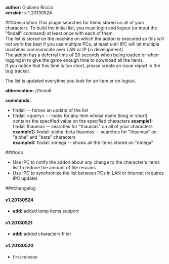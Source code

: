 **author:** Giuliano Riccio  
**version:** v 1.20130524

###description 
This plugin searches for items stored on all of your characters. To build the initial list, you must login and logout (or input the "findall" command) at least once with each of them.  
The list is stored on the machine on which the addon is executed so this will not work the best if you use multiple PCs, at least until IPC will let multiple machines communicate over LAN or IP (in development).  
The addon has a deferral time of 20 seconds when being loaded or when logging in to give the game enough time to download all the items.  
If you notice that this time is too short, please create an issue report in the bug tracker.

The list is updated everytime you look for an item or on logout.

**abbreviation:** //findall

**commands:**

* findall -- forces an update of the list
* findall &lt;query&gt; -- looks for any item whose name (long or short) contains the specified value on the specified characters
**example1:** findall thaumas -- searches for "thaumas" on all of your characters  
**example2:** findall :alpha :beta thaumas -- searches for "thaumas" on "alpha" and "beta" characters  
**example3:** findall :omega -- shows all the items stored on "omega"

###todo

- Use IPC to notify the addon about any change to the character's items list to reduce the amount of file rescans
- Use IPC to synchronize the list between PCs in LAN or Internet (requires IPC update)

###changelog
#### v1.20130524
* **add:** added temp items support

#### v1.20130521
* **add:** added characters filter

#### v1.20130520
* first release
